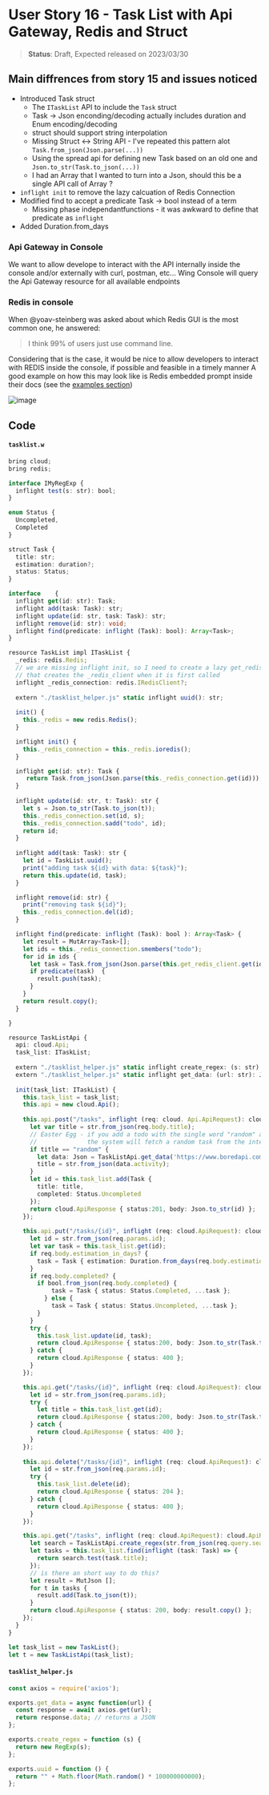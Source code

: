 # User Story 16 - Task List with Api Gateway, Redis and Struct

> **Status**: Draft, Expected released on 2023/03/30


## Main diffrences from story 15 and issues noticed
- Introduced Task struct
  - The `ITaskList` API to include the `Task` struct
  - Task -> Json enconding/decoding actually includes duration and Enum encoding/decoding 
  - struct should support string interpolation 
  - Missing Struct <-> String API - I've repeated this pattern alot `Task.from_json(Json.parse(...))`
  - Using the spread api for defining new Task based on an old one
 and `Json.to_str(Task.to_json(...))`
  - I had an Array<Task> that I wanted to turn into a Json, should this be a single API call of Array ? 
- `inflight init` to remove the lazy calcuation of Redis Connection
- Modified find to accept a predicate Task -> bool instead of a term
  - Missing phase independantfunctions - it was awkward to define that predicate as `inflight`
- Added Duration.from_days 


### Api Gateway in Console

We want to allow develope to interact with the API internally inside the console and/or externally with curl, postman, etc...
Wing Console will query the Api Gateway resource for all available endpoints

### Redis in console

When @yoav-steinberg was asked about which Redis GUI is the most common one, he answered: 
> I think 99% of users just use command line.

Considering that is the case, it would be nice to allow developers to interact with REDIS inside the console, if possible and feasible in a timely manner 
A good example on how this may look like is Redis embedded prompt inside their docs (see the [examples section](https://redis.io/commands/set/#examples))

![image](https://user-images.githubusercontent.com/1727147/222132089-c679b5dd-04e1-42c1-b9d0-83aa4a0cf47b.png)


## Code 
#### `tasklist.w`
```ts (wing)
bring cloud;
bring redis;

interface IMyRegExp {
  inflight test(s: str): bool;
}

enum Status {
  Uncompleted,
  Completed
}

struct Task {
  title: str;
  estimation: duration?;
  status: Status;
}

interface    {
  inflight get(id: str): Task;
  inflight add(task: Task): str;
  inflight update(id: str, task: Task): str;
  inflight remove(id: str): void; 
  inflight find(predicate: inflight (Task): bool): Array<Task>;
}

resource TaskList impl ITaskList {
  _redis: redis.Redis;
  // we are missing inflight init, so I need to create a lazy get_redis_client method  
  // that creates the _redis_client when it is first called
  inflight _redis_connection: redis.IRedisClient?; 
  
  extern "./tasklist_helper.js" static inflight uuid(): str; 
  
  init() {
    this._redis = new redis.Redis();
  }

  inflight init() {
    this._redis_connection = this._redis.ioredis();
  }

  inflight get(id: str): Task {
     return Task.from_json(Json.parse(this._redis_connection.get(id)));
  }
  
  inflight update(id: str, t: Task): str {
    let s = Json.to_str(Task.to_json(t));
    this._redis_connection.set(id, s);
    this._redis_connection.sadd("todo", id);
    return id;
  } 
  
  inflight add(task: Task): str {
    let id = TaskList.uuid();
    print("adding task ${id} with data: ${task}"); 
    return this.update(id, task);
  }

  inflight remove(id: str) {
    print("removing task ${id}");
    this._redis_connection.del(id);
  }

  inflight find(predicate: inflight (Task): bool ): Array<Task> { 
    let result = MutArray<Task>[]; 
    let ids = this._redis_connection.smembers("todo");
    for id in ids {
      let task = Task.from_json(Json.parse(this.get_redis_client.get(id)));
      if predicate(task)  {
        result.push(task);
      }
    }
    return result.copy();
  }

}

resource TaskListApi {
  api: cloud.Api;
  task_list: ITaskList;
        
  extern "./tasklist_helper.js" static inflight create_regex: (s: str): IMyRegExp  
  extern "./tasklist_helper.js" static inflight get_data: (url: str): Json;
        
  init(task_list: ITaskList) {
    this.task_list = task_list;
    this.api = new cloud.Api();
    
    this.api.post("/tasks", inflight (req: cloud. Api.ApiRequest): cloud.ApiResponse => {
      let var title = str.from_json(req.body.title);
      // Easter Egg - if you add a todo with the single word "random" as the title, 
      //              the system will fetch a random task from the internet
      if title == "random" {
        let data: Json = TaskListApi.get_data('https://www.boredapi.com/api/activity');
        title = str.from_json(data.activity); 
      } 
      let id = this.task_list.add(Task {
        title: title,
        completed: Status.Uncompleted
      });
      return cloud.ApiResponse { status:201, body: Json.to_str(id) };
    });
    
    this.api.put("/tasks/{id}", inflight (req: cloud.ApiRequest): cloud.ApiResponse => {
      let id = str.from_json(req.params.id);
      let var task = this.task_list.get(id); 
      if req.body.estimation_in_days? { 
        task = Task { estimation: Duration.from_days(req.body.estimation_in_days), ...task };
      }
      if req.body.completed? {
        if bool.from_json(req.body.completed) {
            task = Task { status: Status.Completed, ...task };
          } else {
            task = Task { status: Status.Uncompleted, ...task };
        }
      }
      try {
        this.task_list.update(id, task);
        return cloud.ApiResponse { status:200, body: Json.to_str(Task.to_json(task)) };
      } catch {
        return cloud.ApiResponse { status: 400 };
      }
    });

    this.api.get("/tasks/{id}", inflight (req: cloud.ApiRequest): cloud.ApiResponse => {
      let id = str.from_json(req.params.id);
      try {
        let title = this.task_list.get(id);
        return cloud.ApiResponse { status:200, body: Json.to_str(Task.to_json(title)) };
      } catch {
        return cloud.ApiResponse { status: 400 };
      }
    });
    
    this.api.delete("/tasks/{id}", inflight (req: cloud.ApiRequest): cloud.ApiResponse => {
      let id = str.from_json(req.params.id);
      try {
        this.task_list.delete(id);
        return cloud.ApiResponse { status: 204 };
      } catch {
        return cloud.ApiResponse { status: 400 };
      }
    });

    this.api.get("/tasks", inflight (req: cloud.ApiRequest): cloud.ApiResponse => {
      let search = TaskListApi.create_regex(str.from_json(req.query.search ?? Json ".*")); 
      let tasks = this.task_list.find(inflight (task: Task) => {
        return search.test(task.title);
      });
      // is there an short way to do this? 
      let result = MutJson [];
      for t in tasks {
        result.add(Task.to_json(t));
      }
      return cloud.ApiResponse { status: 200, body: result.copy() };
    });
  }
}

let task_list = new TaskList();
let t = new TaskListApi(task_list);
```
#### `tasklist_helper.js`

```js
const axios = require('axios');

exports.get_data = async function(url) {
  const response = await axios.get(url);
  return response.data; // returns a JSON
};

exports.create_regex = function (s) {
  return new RegExp(s);
};

exports.uuid = function () {
  return "" + Math.floor(Math.random() * 100000000000);
};
```
